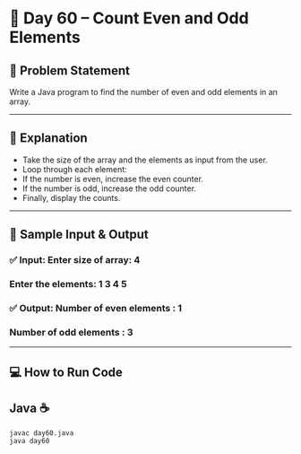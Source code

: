 # 🌟 Day 60 – Count Even and Odd Elements

## 📝 Problem Statement

Write a Java program to find the number of even and odd elements in an array.

---


## 📖 Explanation

- Take the size of the array and the elements as input from the user.
- Loop through each element:
- If the number is even, increase the even counter.
- If the number is odd, increase the odd counter.
- Finally, display the counts.

---

## 📝 Sample Input & Output
### ✅ Input: Enter size of array: 4
### Enter the elements: 1 3 4 5

### ✅ Output: Number of even elements : 1
### Number of odd elements  : 3

---


## 💻 How to Run Code
## Java ☕
```
javac day60.java
java day60
